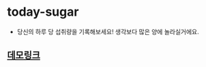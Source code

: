 # today-sugar

- 당신의 하루 당 섭취량을 기록해보세요! 생각보다 많은 양에 놀라실거에요.

## [데모링크](http://127.0.0.1:5500/today-sugar/index.html)
